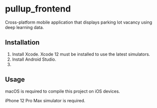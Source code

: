 # pullup_frontend

Cross-platform mobile application that displays parking lot vacancy using deep learning data.

## Installation
1. Install Xcode. Xcode 12 must be installed to use the latest simulators.
2. Install Android Studio.
3. 



## Usage
macOS is required to compile this project on iOS devices.

iPhone 12 Pro Max simulator is required.



